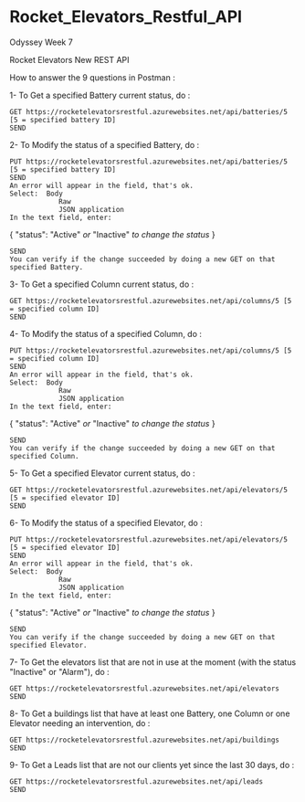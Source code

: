 # Rocket_Elevators_Restful_API


Odyssey Week 7

Rocket Elevators New REST API

How to answer the 9 questions in Postman :

1- To Get a specified Battery current status, do :

    GET https://rocketelevatorsrestful.azurewebsites.net/api/batteries/5	[5 = specified battery ID]
    SEND
2- To Modify the status of a specified Battery, do :

    PUT https://rocketelevatorsrestful.azurewebsites.net/api/batteries/5	[5 = specified battery ID]
    SEND
    An error will appear in the field, that's ok.
    Select:	 Body
                Raw
                JSON application
    In the text field, enter:

{
	"status": "Active" _or_ "Inactive"  _to change the status_ 
} 

    SEND
    You can verify if the change succeeded by doing a new GET on that specified Battery.
3- To Get a specified Column current status, do :

    GET https://rocketelevatorsrestful.azurewebsites.net/api/columns/5 [5 = specified column ID]
    SEND
4- To Modify the status of a specified Column, do :

    PUT https://rocketelevatorsrestful.azurewebsites.net/api/columns/5 [5 = specified column ID]
    SEND
    An error will appear in the field, that's ok.
    Select:  Body
                Raw
                JSON application
    In the text field, enter:

{ 
	"status": "Active" _or_ "Inactive"  _to change the status_ 
} 

    SEND
    You can verify if the change succeeded by doing a new GET on that specified Column.
5- To Get a specified Elevator current status, do :

    GET https://rocketelevatorsrestful.azurewebsites.net/api/elevators/5 [5 = specified elevator ID]
    SEND
6- To Modify the status of a specified Elevator, do :

    PUT https://rocketelevatorsrestful.azurewebsites.net/api/elevators/5 [5 = specified elevator ID]
    SEND
    An error will appear in the field, that's ok.
    Select:  Body
                Raw
                JSON application
    In the text field, enter:

{ 
	"status": "Active" _or_ "Inactive"  _to change the status_ 
} 

    SEND
    You can verify if the change succeeded by doing a new GET on that specified Elevator.
7- To Get the elevators list that are not in use at the moment (with the status "Inactive" or "Alarm"), do :

    GET https://rocketelevatorsrestful.azurewebsites.net/api/elevators
    SEND
8- To Get a buildings list that have at least one Battery, one Column or one Elevator needing an intervention, do :

    GET https://rocketelevatorsrestful.azurewebsites.net/api/buildings
    SEND
9- To Get a Leads list that are not our clients yet since the last 30 days, do :

    GET https://rocketelevatorsrestful.azurewebsites.net/api/leads
    SEND 
